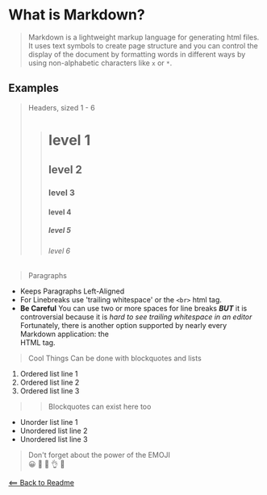 # What is Markdown?
> Markdown is a lightweight markup language for generating html files. It uses text symbols to create page structure and you can control the display of the document by formatting words in different ways by using non-alphabetic characters like ``x`` or ``*``.

## Examples

> Headers, sized 1 - 6
>> # level 1
>> ## level 2
>> ### level 3
>> #### level 4
>> ##### level 5
>> ###### level 6

> Paragraphs
* Keeps Paragraphs Left-Aligned
* For Linebreaks use 'trailing whitespace' or the ``<br>`` html tag.
* **Be Careful** You can use two or more spaces for line breaks ***BUT*** it is controversial because it is *hard to see trailing whitespace in an editor*
   Fortunately, there is another option supported by nearly every Markdown application: the <br> HTML tag.
   
> Cool Things Can be done with blockquotes and lists

1. Ordered list line 1
2. Ordered list line 2
3. Ordered list line 3
>> Blockquotes can exist here too
- Unorder list line 1
- Unordered list line 2
- Unordered list line 3


> Don't forget about the power of the EMOJI <br>
:grinning: :100: :dizzy: :ok_hand: :selfie:


[<== Back to Readme](README.md)



